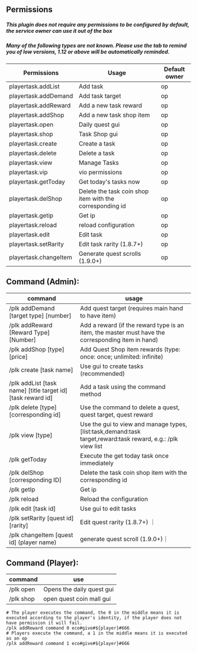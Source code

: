 ## Permissions
##### This plugin does not require any permissions to be configured by default, the service owner can use it out of the box
##### Many of the following types are not known. Please use the tab to remind you of low versions, 1.12 or above will be automatically reminded.

| Permissions | Usage | Default owner |
| ------------ | ------------ | ------------ |
| playertask.addList | Add task | op |
| playertask.addDemand | Add task target | op |
| playertask.addReward | Add a new task reward | op |
| playertask.addShop | Add a new task shop item | op |
| playertask.open | Daily quest gui | op |
| playertask.shop | Task Shop gui | op |
| playertask.create | Create a task | op |
| playertask.delete | Delete a task | op |
| playertask.view | Manage Tasks | op |
| playertask.vip | vio permissions | op |
| playertask.getToday | Get today's tasks now | op |
| playertask.delShop | Delete the task coin shop item with the corresponding id | op |
| playertask.getip | Get ip | op |
| playertask.reload | reload configuration | op |
| playertask.edit | Edit task | op |
| playertask.setRarity | Edit task rarity (1.8.7+) | op |
| playertask.changeItem | Generate quest scrolls (1.9.0+) | op |

## Command (Admin):
| command | usage |
| ------------ | ------------ |
| /plk addDemand [target type] [number] | Add quest target (requires main hand to have item) |
| /plk addReward [Reward Type] [Number] | Add a reward (if the reward type is an item, the master must have the corresponding item in hand)
| /plk addShop [type] [price] | Add Quest Shop item rewards (type: once: once; unlimited: infinite) | /plk addReward [type] [price] | Add Quest Shop item rewards (type: once: once; unlimited)
| /plk create [task name] | Use gui to create tasks (recommended) |
| /plk addList [task name] [title target id] [task reward id] | Add a task using the command method |
| /plk delete [type] [corresponding id] | Use the command to delete a quest, quest target, quest reward |
| /plk view [type] | Use the gui to view and manage types, [list:task,demand:task target,reward:task reward, e.g.: /plk view list|
| /plk getToday | Execute the get today task once immediately|
| /plk delShop [corresponding ID] | Delete the task coin shop item with the corresponding id|
|/plk getIp | Get ip|
|/plk reload | Reload the configuration|
|/plk edit [task id] | Use gui to edit tasks |
|/plk setRarity [quest id] [rarity]| Edit quest rarity (1.8.7+) ｜
|/plk changeItem [quest id] (player name)| generate quest scroll (1.9.0+)｜

## Command (Player):
| command | use |
| ------------ | ------------ |
| /plk open | Opens the daily quest gui |
| /plk shop | open quest coin mall gui |

```
# The player executes the command, the 0 in the middle means it is executed according to the player's identity, if the player does not have permission it will fail.
/plk addReward command 0 eco#give#${player}#666
# Players execute the command, a 1 in the middle means it is executed as an op
/plk addReward command 1 eco#give#${player}#666
```
